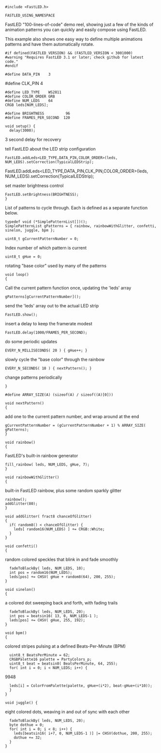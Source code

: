     #include <FastLED.h>

    FASTLED_USING_NAMESPACE

FastLED "100-lines-of-code" demo reel, showing just a few 
of the kinds of animation patterns you can quickly and easily 
compose using FastLED.  

This example also shows one easy way to define multiple 
animations patterns and have them automatically rotate.


    #if defined(FASTLED_VERSION) && (FASTLED_VERSION < 3001000)
    #warning "Requires FastLED 3.1 or later; check github for latest code."
    #endif

    #define DATA_PIN    3

#define CLK_PIN   4

    #define LED_TYPE    WS2811
    #define COLOR_ORDER GRB
    #define NUM_LEDS    64
    CRGB leds[NUM_LEDS];

    #define BRIGHTNESS          96
    #define FRAMES_PER_SECOND  120

    void setup() {
      delay(3000); 
      
3 second delay for recovery
  
tell FastLED about the LED strip configuration
  
    FastLED.addLeds<LED_TYPE,DATA_PIN,COLOR_ORDER>(leds, NUM_LEDS).setCorrection(TypicalLEDStrip);
  
FastLED.addLeds<LED_TYPE,DATA_PIN,CLK_PIN,COLOR_ORDER>(leds, NUM_LEDS).setCorrection(TypicalLEDStrip);

set master brightness control

    FastLED.setBrightness(BRIGHTNESS);
    }


List of patterns to cycle through.  Each is defined as a separate function below.

    typedef void (*SimplePatternList[])();
    SimplePatternList gPatterns = { rainbow, rainbowWithGlitter, confetti, sinelon, juggle, bpm };

    uint8_t gCurrentPatternNumber = 0; 
    
Index number of which pattern is current

    uint8_t gHue = 0; 
    
rotating "base color" used by many of the patterns
  
    void loop()
    {

Call the current pattern function once, updating the 'leds' array

    gPatterns[gCurrentPatternNumber]();

send the 'leds' array out to the actual LED strip

    FastLED.show();  

insert a delay to keep the framerate modest

    FastLED.delay(1000/FRAMES_PER_SECOND); 

do some periodic updates

    EVERY_N_MILLISECONDS( 20 ) { gHue++; } 
    
slowly cycle the "base color" through the rainbow

    EVERY_N_SECONDS( 10 ) { nextPattern(); }
    
change patterns periodically
   
    }

    #define ARRAY_SIZE(A) (sizeof(A) / sizeof((A)[0]))

    void nextPattern()
    {

add one to the current pattern number, and wrap around at the end

    gCurrentPatternNumber = (gCurrentPatternNumber + 1) % ARRAY_SIZE( gPatterns);
    }

    void rainbow() 
    {

FastLED's built-in rainbow generator

    fill_rainbow( leds, NUM_LEDS, gHue, 7);
    }

    void rainbowWithGlitter() 
    {

built-in FastLED rainbow, plus some random sparkly glitter

    rainbow();
    addGlitter(80);
    }

    void addGlitter( fract8 chanceOfGlitter) 
    {
      if( random8() < chanceOfGlitter) {
        leds[ random16(NUM_LEDS) ] += CRGB::White;
      }
    }

    void confetti() 
    {

random colored speckles that blink in and fade smoothly

      fadeToBlackBy( leds, NUM_LEDS, 10);
      int pos = random16(NUM_LEDS);
      leds[pos] += CHSV( gHue + random8(64), 200, 255);
    }

    void sinelon()
    {

a colored dot sweeping back and forth, with fading trails
 
      fadeToBlackBy( leds, NUM_LEDS, 20);
      int pos = beatsin16( 13, 0, NUM_LEDS-1 );
      leds[pos] += CHSV( gHue, 255, 192);
    }

    void bpm()
    {

colored stripes pulsing at a defined Beats-Per-Minute (BPM)

      uint8_t BeatsPerMinute = 62;
      CRGBPalette16 palette = PartyColors_p;
      uint8_t beat = beatsin8( BeatsPerMinute, 64, 255);
      for( int i = 0; i < NUM_LEDS; i++) { 
      
9948

      leds[i] = ColorFromPalette(palette, gHue+(i*2), beat-gHue+(i*10));
      }
    }

    void juggle() {
  
eight colored dots, weaving in and out of sync with each other

      fadeToBlackBy( leds, NUM_LEDS, 20);
      byte dothue = 0;
      for( int i = 0; i < 8; i++) {
        leds[beatsin16( i+7, 0, NUM_LEDS-1 )] |= CHSV(dothue, 200, 255);
        dothue += 32;
      }
    }
